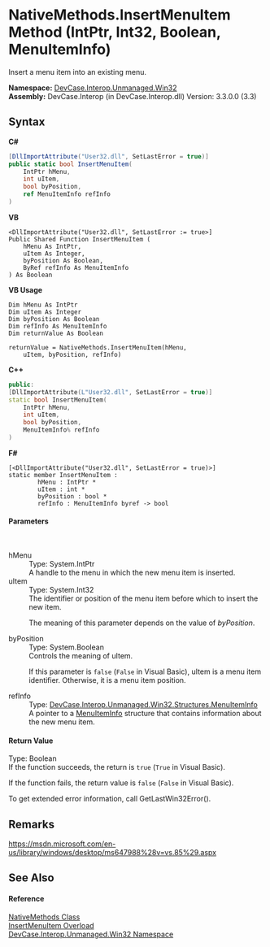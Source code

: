 # NativeMethods.InsertMenuItem Method (IntPtr, Int32, Boolean, MenuItemInfo)
 

Insert a menu item into an existing menu.

**Namespace:**&nbsp;<a href="N_DevCase_Interop_Unmanaged_Win32">DevCase.Interop.Unmanaged.Win32</a><br />**Assembly:**&nbsp;DevCase.Interop (in DevCase.Interop.dll) Version: 3.3.0.0 (3.3)

## Syntax

**C#**<br />
``` C#
[DllImportAttribute("User32.dll", SetLastError = true)]
public static bool InsertMenuItem(
	IntPtr hMenu,
	int uItem,
	bool byPosition,
	ref MenuItemInfo refInfo
)
```

**VB**<br />
``` VB
<DllImportAttribute("User32.dll", SetLastError := true>]
Public Shared Function InsertMenuItem ( 
	hMenu As IntPtr,
	uItem As Integer,
	byPosition As Boolean,
	ByRef refInfo As MenuItemInfo
) As Boolean
```

**VB Usage**<br />
``` VB Usage
Dim hMenu As IntPtr
Dim uItem As Integer
Dim byPosition As Boolean
Dim refInfo As MenuItemInfo
Dim returnValue As Boolean

returnValue = NativeMethods.InsertMenuItem(hMenu, 
	uItem, byPosition, refInfo)
```

**C++**<br />
``` C++
public:
[DllImportAttribute(L"User32.dll", SetLastError = true)]
static bool InsertMenuItem(
	IntPtr hMenu, 
	int uItem, 
	bool byPosition, 
	MenuItemInfo% refInfo
)
```

**F#**<br />
``` F#
[<DllImportAttribute("User32.dll", SetLastError = true)>]
static member InsertMenuItem : 
        hMenu : IntPtr * 
        uItem : int * 
        byPosition : bool * 
        refInfo : MenuItemInfo byref -> bool 

```


#### Parameters
&nbsp;<dl><dt>hMenu</dt><dd>Type: System.IntPtr<br />A handle to the menu in which the new menu item is inserted.</dd><dt>uItem</dt><dd>Type: System.Int32<br />The identifier or position of the menu item before which to insert the new item. 

 The meaning of this parameter depends on the value of *byPosition*.</dd><dt>byPosition</dt><dd>Type: System.Boolean<br />Controls the meaning of uItem. 

 If this parameter is `false` (`False` in Visual Basic), uItem is a menu item identifier. Otherwise, it is a menu item position.</dd><dt>refInfo</dt><dd>Type: <a href="T_DevCase_Interop_Unmanaged_Win32_Structures_MenuItemInfo">DevCase.Interop.Unmanaged.Win32.Structures.MenuItemInfo</a><br />A pointer to a <a href="T_DevCase_Interop_Unmanaged_Win32_Structures_MenuItemInfo">MenuItemInfo</a> structure that contains information about the new menu item.</dd></dl>

#### Return Value
Type: Boolean<br />If the function succeeds, the return is `true` (`True` in Visual Basic). 

 If the function fails, the return value is `false` (`False` in Visual Basic). 

 To get extended error information, call GetLastWin32Error().

## Remarks
<a href="https://msdn.microsoft.com/en-us/library/windows/desktop/ms647988%28v=vs.85%29.aspx" target="_blank">https://msdn.microsoft.com/en-us/library/windows/desktop/ms647988%28v=vs.85%29.aspx</a>

## See Also


#### Reference
<a href="T_DevCase_Interop_Unmanaged_Win32_NativeMethods">NativeMethods Class</a><br /><a href="Overload_DevCase_Interop_Unmanaged_Win32_NativeMethods_InsertMenuItem">InsertMenuItem Overload</a><br /><a href="N_DevCase_Interop_Unmanaged_Win32">DevCase.Interop.Unmanaged.Win32 Namespace</a><br />